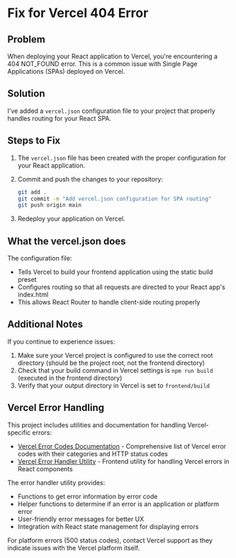 # Fix for Vercel 404 Error

## Problem
When deploying your React application to Vercel, you're encountering a 404 NOT_FOUND error. This is a common issue with Single Page Applications (SPAs) deployed on Vercel.

## Solution
I've added a `vercel.json` configuration file to your project that properly handles routing for your React SPA.

## Steps to Fix

1. The `vercel.json` file has been created with the proper configuration for your React application.

2. Commit and push the changes to your repository:
   ```bash
   git add .
   git commit -m "Add vercel.json configuration for SPA routing"
   git push origin main
   ```

3. Redeploy your application on Vercel.

## What the vercel.json does

The configuration file:
- Tells Vercel to build your frontend application using the static build preset
- Configures routing so that all requests are directed to your React app's index.html
- This allows React Router to handle client-side routing properly

## Additional Notes

If you continue to experience issues:
1. Make sure your Vercel project is configured to use the correct root directory (should be the project root, not the frontend directory)
2. Check that your build command in Vercel settings is `npm run build` (executed in the frontend directory)
3. Verify that your output directory in Vercel is set to `frontend/build`


## Vercel Error Handling

This project includes utilities and documentation for handling Vercel-specific errors:

- [Vercel Error Codes Documentation](./docs/VERCEL_ERROR_CODES.md) - Comprehensive list of Vercel error codes with their categories and HTTP status codes
- [Vercel Error Handler Utility](./frontend/src/utils/vercelErrorHandler.js) - Frontend utility for handling Vercel errors in React components

The error handler utility provides:
- Functions to get error information by error code
- Helper functions to determine if an error is an application or platform error
- User-friendly error messages for better UX
- Integration with React state management for displaying errors

For platform errors (500 status codes), contact Vercel support as they indicate issues with the Vercel platform itself.